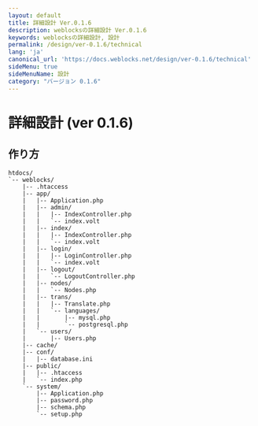 ```yaml
---
layout: default
title: 詳細設計 Ver.0.1.6
description: weblocksの詳細設計 Ver.0.1.6
keywords: weblocksの詳細設計, 設計
permalink: /design/ver-0.1.6/technical
lang: 'ja'
canonical_url: 'https://docs.weblocks.net/design/ver-0.1.6/technical'
sideMenu: true
sideMenuName: 設計
category: "バージョン 0.1.6"
---
```

<div class="container-fluid">
  <div class="row">
    <div class="col">
      <h1>詳細設計 (ver 0.1.6)</h1>
    </div>
  </div>
  <div class="row">
    <div class="col-12">
      <h2>作り方</h2>
      <p>
        <ul>
        </ul>
      </p>
      <p>
        <pre><code class="language-treeview">htdocs/
`-- weblocks/
    |-- .htaccess
    |-- app/
    |   |-- Application.php
    |   |-- admin/
    |   |   |-- IndexController.php
    |   |   `-- index.volt
    |   |-- index/
    |   |   |-- IndexController.php
    |   |   `-- index.volt
    |   |-- login/
    |   |   |-- LoginController.php
    |   |   `-- index.volt
    |   |-- logout/
    |   |   `-- LogoutController.php
    |   |-- nodes/
    |   |   `-- Nodes.php
    |   |-- trans/
    |   |   |-- Translate.php
    |   |   `-- languages/
    |   |       |-- mysql.php
    |   |       `-- postgresql.php
    |   `-- users/
    |       |-- Users.php
    |-- cache/
    |-- conf/
    |   |-- database.ini
    |-- public/
    |   |-- .htaccess
    |   `-- index.php
    `-- system/
        |-- Application.php
        |-- password.php
        |-- schema.php
        `-- setup.php</code></pre>
      </p>
    </div>
  </div>
</div>
